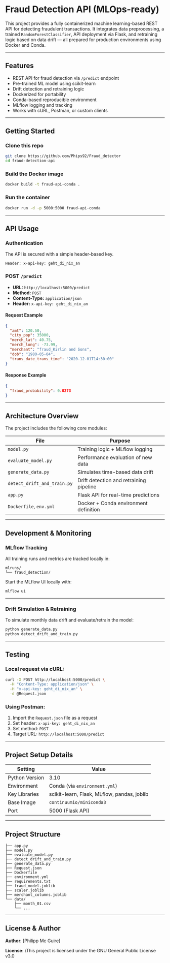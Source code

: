 # Fraud Detection API (MLOps-ready)

This project provides a fully containerized machine learning-based REST API for detecting fraudulent transactions. It integrates data preprocessing, a trained `RandomForestClassifier`, API deployment via Flask, and retraining logic based on data drift — all prepared for production environments using Docker and Conda.

---

## Features

- REST API for fraud detection via `/predict` endpoint
- Pre-trained ML model using scikit-learn
- Drift detection and retraining logic
- Dockerized for portability
- Conda-based reproducible environment
- MLflow logging and tracking
- Works with cURL, Postman, or custom clients

---

## Getting Started

### Clone this repo

```bash
git clone https://github.com/Phips92/Fraud_detector
cd fraud-detection-api
````

### Build the Docker image

```bash
docker build -t fraud-api-conda .
```

### Run the container

```bash
docker run -d -p 5000:5000 fraud-api-conda
```

---

## API Usage

### Authentication

The API is secured with a simple header-based key.

```http
Header: x-api-key: geht_di_nix_an
```

### POST `/predict`

* **URL:** `http://localhost:5000/predict`
* **Method:** `POST`
* **Content-Type:** `application/json`
* **Header:** `x-api-key: geht_di_nix_an`

#### Request Example

```json
{
  "amt": 120.50,
  "city_pop": 35000,
  "merch_lat": 40.75,
  "merch_long": -73.99,
  "merchant": "fraud_Kirlin and Sons",
  "dob": "1980-05-04",
  "trans_date_trans_time": "2020-12-01T14:30:00"
}
```

#### Response Example

```json
{
  "fraud_probability": 0.0273
}
```

---

## Architecture Overview

The project includes the following core modules:

| File                        | Purpose                                 |
| --------------------------- | --------------------------------------- |
| `model.py`                  | Training logic + MLflow logging         |
| `evaluate_model.py`         | Performance evaluation of new data      |
| `generate_data.py`          | Simulates time-based data drift         |
| `detect_drift_and_train.py` | Drift detection and retraining pipeline |
| `app.py`                    | Flask API for real-time predictions     |
| `Dockerfile`, `env.yml`     | Docker + Conda environment definition   |

---

## Development & Monitoring

### MLflow Tracking

All training runs and metrics are tracked locally in:

```
mlruns/
└── fraud_detection/
```

Start the MLflow UI locally with:

```bash
mlflow ui
```

---

### Drift Simulation & Retraining

To simulate monthly data drift and evaluate/retrain the model:

```bash
python generate_data.py
python detect_drift_and_train.py
```

---

## Testing

### Local request via cURL:

```bash
curl -X POST http://localhost:5000/predict \
  -H "Content-Type: application/json" \
  -H "x-api-key: geht_di_nix_an" \
  -d @Request.json
```

### Using Postman:

1. Import the `Request.json` file as a request
2. Set header: `x-api-key: geht_di_nix_an`
3. Set method: `POST`
4. Target URL: `http://localhost:5000/predict`

---

## Project Setup Details

| Setting        | Value                                       |
| -------------- | ------------------------------------------- |
| Python Version | 3.10                                        |
| Environment    | Conda (via `environment.yml`)               |
| Key Libraries  | scikit-learn, Flask, MLflow, pandas, joblib |
| Base Image     | `continuumio/miniconda3`                    |
| Port           | 5000 (Flask API)                            |

---

## Project Structure

```
├── app.py
├── model.py
├── evaluate_model.py
├── detect_drift_and_train.py
├── generate_data.py
├── Request.json
├── Dockerfile
├── environment.yml
├── requirements.txt
├── fraud_model.joblib
├── scaler.joblib
├── merchant_columns.joblib
└── data/
    ├── month_01.csv
    └── ...
```

---

## License & Author

**Author**: \[Philipp Mc Guire]

**License**: \This project is licensed under the GNU General Public License v3.0


